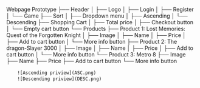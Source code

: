 


Webpage Prototype
├── Header
│   ├── Logo
│   ├── Login
│   ├── Register
│   └── Game
├── Sort
│   ├── Dropdown menu
│       ├── Ascending
│       └── Descending
├── Shopping Cart
│   ├── Total price
│   ├── Checkout button
│   └── Empty cart button
└── Products
    ├── Product 1: Lost Memories: Quest of the Forgotten Knight
    │   ├── Image
    │   ├── Name
    │   ├── Price
    │   ├── Add to cart button
    │   └── More info button
    ├── Product 2: The dragon-Slayer 3000
    │   ├── Image
    │   ├── Name
    │   ├── Price
    │   ├── Add to cart button
    │   └── More info button
    └── Product 3: Metro 8
        ├── Image
        ├── Name
        ├── Price
        ├── Add to cart button
        └── More info button

        ![Ascending priview](ASC.png)
        ![Descending priview](DESC.png)


